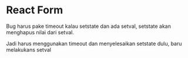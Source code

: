 # React Form

Bug harus pake timeout kalau setstate dan ada setval, setstate akan menghapus nilai dari setval.

Jadi harus menggunakan timeout dan menyelesaikan setstate dulu, baru melakukans setval
